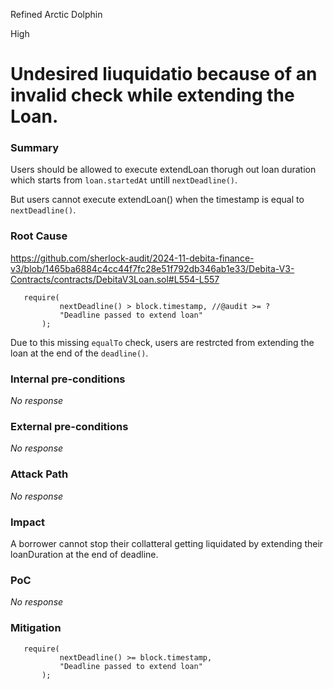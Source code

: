 Refined Arctic Dolphin

High

# Undesired liuquidatio because of an invalid check while extending the Loan.



### Summary

Users should be allowed to execute extendLoan thorugh out loan duration which starts from `loan.startedAt` untill `nextDeadline()`.

But users cannot execute extendLoan() when the timestamp is equal to `nextDeadline()`.

### Root Cause
https://github.com/sherlock-audit/2024-11-debita-finance-v3/blob/1465ba6884c4cc44f7fc28e51f792db346ab1e33/Debita-V3-Contracts/contracts/DebitaV3Loan.sol#L554-L557
 ```solidity
    require(
            nextDeadline() > block.timestamp, //@audit >= ?
            "Deadline passed to extend loan"
        );
```
Due to this missing `equalTo` check, users are restrcted from extending the loan at the end of the `deadline()`.

### Internal pre-conditions
_No response_


### External pre-conditions

_No response_

### Attack Path

_No response_

### Impact
 
 A borrower cannot stop their collatteral getting liquidated by extending their loanDuration at the end of deadline.


### PoC
_No response_

### Mitigation

 ```solidity
    require(
            nextDeadline() >= block.timestamp, 
            "Deadline passed to extend loan"
        );
```

